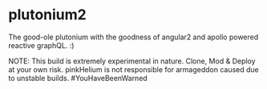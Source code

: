 # plutonium2
The good-ole plutonium with the goodness of angular2 and apollo powered reactive graphQL. :)

NOTE: This build is extremely experimental in nature. Clone, Mod & Deploy at your own risk.  pinkHelium is not responsible for armageddon caused due to unstable builds. #YouHaveBeenWarned
